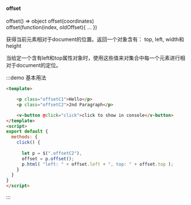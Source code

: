 #### offset

offset()   ⇒ object
offset(coordinates)  
offset(function(index, oldOffset){ ... }) 

获得当前元素相对于document的位置。返回一个对象含有： top, left, width和height

当给定一个含有left和top属性对象时，使用这些值来对集合中每一个元素进行相对于document的定位。

:::demo 基本用法
```html
<template>

    <p class="offsetC1">Hello</p>
    <p class="offsetC2">2nd Paragraph</p>

    <v-button @click="click">click to show in console</v-button>
</template>
<script>
export default {
  methods: {
    click() {
      
      let p = $(".offsetC2"),
      offset = p.offset();
      p.html( "left: " + offset.left + ", top: " + offset.top );
    }
  }
}
</script>
```
:::
